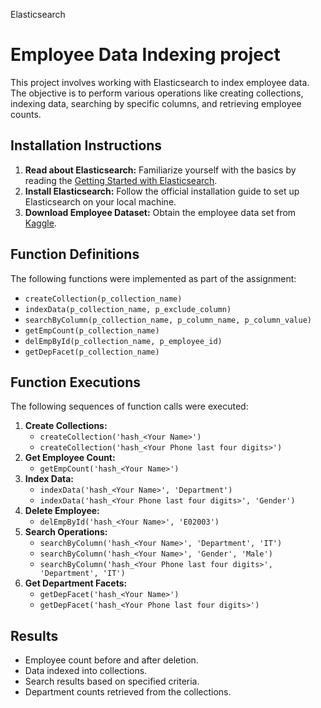  Elasticsearch

 # Employee Data Indexing project
This project involves working with Elasticsearch to index employee data. The objective is to perform various operations like creating collections, indexing data, searching by specific columns, and retrieving employee counts.

## Installation Instructions
1. **Read about Elasticsearch:** Familiarize yourself with the basics by reading the [Getting Started with Elasticsearch](https://www.elastic.co/guide/en/elasticsearch/reference/current/getting-started.html).
2. **Install Elasticsearch:** Follow the official installation guide to set up Elasticsearch on your local machine.
3. **Download Employee Dataset:** Obtain the employee data set from [Kaggle](https://www.kaggle.com/datasets/williamlucas0/employee-sample-data).

## Function Definitions
The following functions were implemented as part of the assignment:
- `createCollection(p_collection_name)`
- `indexData(p_collection_name, p_exclude_column)`
- `searchByColumn(p_collection_name, p_column_name, p_column_value)`
- `getEmpCount(p_collection_name)`
- `delEmpById(p_collection_name, p_employee_id)`
- `getDepFacet(p_collection_name)`

## Function Executions
The following sequences of function calls were executed:
1. **Create Collections:**
   - `createCollection('hash_<Your Name>')`
   - `createCollection('hash_<Your Phone last four digits>')`
2. **Get Employee Count:**
   - `getEmpCount('hash_<Your Name>')`
3. **Index Data:**
   - `indexData('hash_<Your Name>', 'Department')`
   - `indexData('hash_<Your Phone last four digits>', 'Gender')`
4. **Delete Employee:**
   - `delEmpById('hash_<Your Name>', 'E02003')`
5. **Search Operations:**
   - `searchByColumn('hash_<Your Name>', 'Department', 'IT')`
   - `searchByColumn('hash_<Your Name>', 'Gender', 'Male')`
   - `searchByColumn('hash_<Your Phone last four digits>', 'Department', 'IT')`
6. **Get Department Facets:**
   - `getDepFacet('hash_<Your Name>')`
   - `getDepFacet('hash_<Your Phone last four digits>')`

## Results
- Employee count before and after deletion.
- Data indexed into collections.
- Search results based on specified criteria.
- Department counts retrieved from the collections.

